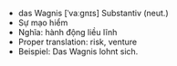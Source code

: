 - das Wagnis	[ˈvaːɡnɪs]	Substantiv (neut.)
- Sự mạo hiểm
- Nghĩa: hành động liều lĩnh
- Proper translation: risk, venture
- Beispiel: Das Wagnis lohnt sich.